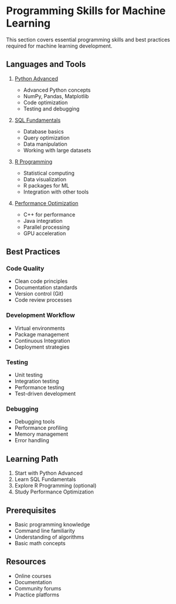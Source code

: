 # Programming Skills for Machine Learning

This section covers essential programming skills and best practices required for machine learning development.

## Languages and Tools

1. [Python Advanced](./python-advanced/)
   - Advanced Python concepts
   - NumPy, Pandas, Matplotlib
   - Code optimization
   - Testing and debugging

2. [SQL Fundamentals](./sql-fundamentals/)
   - Database basics
   - Query optimization
   - Data manipulation
   - Working with large datasets

3. [R Programming](./r-programming/)
   - Statistical computing
   - Data visualization
   - R packages for ML
   - Integration with other tools

4. [Performance Optimization](./performance-optimization/)
   - C++ for performance
   - Java integration
   - Parallel processing
   - GPU acceleration

## Best Practices

### Code Quality
- Clean code principles
- Documentation standards
- Version control (Git)
- Code review processes

### Development Workflow
- Virtual environments
- Package management
- Continuous Integration
- Deployment strategies

### Testing
- Unit testing
- Integration testing
- Performance testing
- Test-driven development

### Debugging
- Debugging tools
- Performance profiling
- Memory management
- Error handling

## Learning Path

1. Start with Python Advanced
2. Learn SQL Fundamentals
3. Explore R Programming (optional)
4. Study Performance Optimization

## Prerequisites
- Basic programming knowledge
- Command line familiarity
- Understanding of algorithms
- Basic math concepts

## Resources
- Online courses
- Documentation
- Community forums
- Practice platforms
